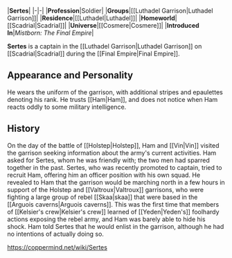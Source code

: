 |**Sertes**|
|-|-|
|**Profession**|Soldier|
|**Groups**|[[Luthadel Garrison\|Luthadel Garrison]]|
|**Residence**|[[Luthadel\|Luthadel]]|
|**Homeworld**|[[Scadrial\|Scadrial]]|
|**Universe**|[[Cosmere\|Cosmere]]|
|**Introduced In**|*Mistborn: The Final Empire*|

**Sertes** is a captain in the [[Luthadel Garrison\|Luthadel Garrison]] on [[Scadrial\|Scadrial]] during the [[Final Empire\|Final Empire]].

## Appearance and Personality
He wears the uniform of the garrison, with additional stripes and epaulettes denoting his rank. He trusts [[Ham\|Ham]], and does not notice when Ham reacts oddly to some military intelligence.

## History
On the day of the battle of [[Holstep\|Holstep]], Ham and [[Vin\|Vin]] visited the garrison seeking information about the army's current activities. Ham asked for Sertes, whom he was friendly with; the two men had sparred together in the past. Sertes, who was recently promoted to captain, tried to recruit Ham, offering him an officer position with his own squad. He revealed to Ham that the garrison would be marching north in a few hours in support of the Holstep and [[Valtroux\|Valtroux]] garrisons, who were fighting a large group of rebel [[Skaa\|skaa]] that were based in the [[Arguois caverns\|Arguois caverns]]. This was the first time that members of [[Kelsier's crew\|Kelsier's crew]] learned of [[Yeden\|Yeden's]] foolhardy actions exposing the rebel army, and Ham was barely able to hide his shock. Ham told Sertes that he would enlist in the garrison, although he had no intentions of actually doing so.



https://coppermind.net/wiki/Sertes